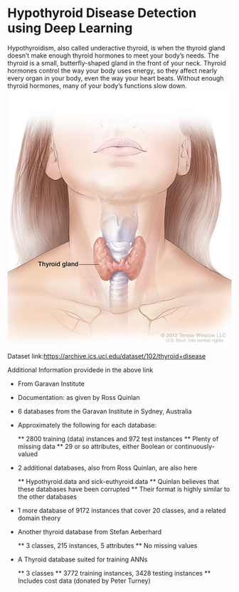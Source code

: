 # Hypothyroid Disease Detection using Deep Learning

Hypothyroidism, also called underactive thyroid, is when the thyroid gland doesn’t make enough thyroid hormones to meet your body’s needs. The thyroid is a small, butterfly-shaped gland in the front of your neck. Thyroid hormones control the way your body uses energy, so they affect nearly every organ in your body, even the way your heart beats. Without enough thyroid hormones, many of your body’s functions slow down.
![Alt text](image.png)

Dataset link:https://archive.ics.uci.edu/dataset/102/thyroid+disease

Additional Information providede in the above link

* From Garavan Institute
* Documentation: as given by Ross Quinlan
* 6 databases from the Garavan Institute in Sydney, Australia
* Approximately the following for each database:

    ** 2800 training (data) instances and 972 test instances
    ** Plenty of missing data
    ** 29 or so attributes, either Boolean or continuously-valued 

* 2 additional databases, also from Ross Quinlan, are also here

    ** Hypothyroid.data and sick-euthyroid.data
    ** Quinlan believes that these databases have been corrupted
    ** Their format is highly similar to the other databases 

* 1 more database of 9172 instances that cover 20 classes, and a related domain theory
* Another thyroid database from Stefan Aeberhard

    ** 3 classes, 215 instances, 5 attributes
    ** No missing values 

* A Thyroid database suited for training ANNs

    ** 3 classes
    ** 3772 training instances, 3428 testing instances
    ** Includes cost data (donated by Peter Turney) 

